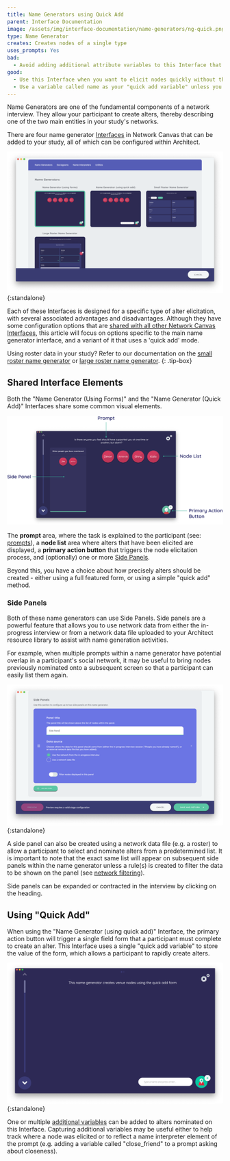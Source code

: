 ```yaml
---
title: Name Generators using Quick Add
parent: Interface Documentation
image: /assets/img/interface-documentation/name-generators/ng-quick.png
type: Name Generator
creates: Creates nodes of a single type
uses_prompts: Yes
bad:
  - Avoid adding additional attribute variables to this Interface that could more accurately be collected elsewhere.
good:
  - Use this Interface when you want to elicit nodes quickly without the burden of collecting other attribute data at the same time. 
  - Use a variable called name as your "quick add variable" unless you have a good reason to use another. Keep in mind that Network Canvas will label nodes using this variable throughout the interview. 
---
```



Name Generators are one of the fundamental components of a network interview. They allow your participant to create alters, thereby describing one of the two main entities in your study's networks.

There are four name generator [Interfaces](../reference/key-concepts/interfaces.md) in Network Canvas that can be added to your study, all of which can be configured within Architect.

![Available Name Generator interfaces in Architect](/assets/img/interface-documentation/name-generators/add-screen.png){:standalone}

Each of these Interfaces is designed for a specific type of alter elicitation, with several associated advantages and disadvantages. Although they have some configuration options that are [shared with all other Network Canvas Interfaces](./shared.md), this article will focus on options specific to the main name generator interface, and a variant of it that uses a 'quick add' mode.

Using roster data in your study? Refer to our documentation on the [small roster name generator](../small-roster-name-generator) or [large roster name generator](../large-roster-name-generator).
{: .tip-box}

## Shared Interface Elements

Both the "Name Generator (Using Forms)" and the "Name Generator (Quick Add)" Interfaces share some common visual elements.

![](../../assets/img/interface-documentation/name-generators/preview.png)

The **prompt** area, where the task is explained to the participant (see: [prompts](../reference/key-concepts/prompts.md)), a **node list** area where alters that have been elicited are displayed, a **primary action button** that triggers the node elicitation process, and (optionally) one or more [Side Panels](#side-panels).

Beyond this, you have a choice about how precisely alters should be created - either using a full featured form, or using a simple "quick add" method.

### Side Panels

Both of these name generators can use Side Panels. Side panels are a powerful feature that allows you to use network data from either the in-progress interview or from a network data file uploaded to your Architect resource library to assist with name generation activities.

For example, when multiple prompts within a name generator have potential overlap in a participant's social network, it may be useful to bring nodes previously nominated onto a subsequent screen so that a participant can easily list them again.

![Configuring a side panel](/assets/img/interface-documentation/name-generators/side-panel.png){:standalone}

A side panel can also be created using a network data file (e.g. a roster) to allow a participant to select and nominate alters from a predetermined list. It is important to note that the exact same list will appear on subsequent side panels within the name generator unless a rule(s) is created to filter the data to be shown on the panel (see [network filtering](../reference/key-concepts/filtering.md)).

Side panels can be expanded or contracted in the interview by clicking on the heading.

## Using "Quick Add"

When using the "Name Generator (using quick add)" Interface, the primary action button will trigger a single field form that a participant must complete to create an alter. This Interface uses a single "quick add variable" to store the value of the form, which allows a participant to rapidly create alters.

![A quick add name generator](/assets/img/interface-documentation/name-generators/ng-quick.png){:standalone}

One or multiple [additional variables](../reference/key-concepts/additional-variables.md) can be added to alters nominated on this Interface. Capturing additional variables may be useful either to help track where a node was elicited or to reflect a name interpreter element of the prompt (e.g. adding a variable called "close_friend" to a prompt asking about closeness).  
